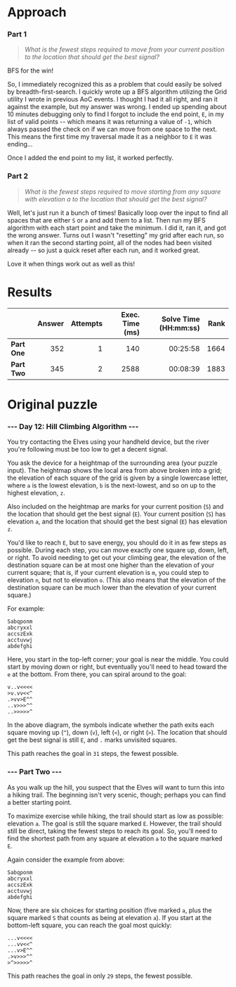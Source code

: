 # Approach
### Part 1
> _What is the fewest steps required to move from your current position to the location that should get the best signal?_

BFS for the win!

So, I immediately recognized this as a problem that could easily be solved by breadth-first-search. I quickly wrote up
a BFS algorithm utilizing the Grid utility I wrote in previous AoC events. I thought I had it all right, and ran it against the example,
but my answer was wrong. I ended up spending about 10 minutes debugging only to find I forgot to include the end point, `E`,
in my list of valid points -- which means it was returning a value of `-1`, which always passed the check on if we can move
from one space to the next. This means the first time my traversal made it as a neighbor to `E` it was ending...

Once I added the end point to my list, it worked perfectly.

### Part 2
> _What is the fewest steps required to move starting from any square with elevation a to the location that should get the best signal?_

Well, let's just run it a bunch of times! Basically loop over the input to find all spaces that are either `S` or `a` and
add them to a list. Then run my BFS algorithm with each start point and take the minimum. I did it, ran it, and got the wrong
answer. Turns out I wasn't "resetting" my grid after each run, so when it ran the second starting point, all of the nodes
had been visited already -- so just a quick reset after each run, and it worked great.

Love it when things work out as well as this!

# Results

|              | Answer | Attempts | Exec. Time (ms) | Solve Time (HH:mm:ss) | Rank |
|--------------|-------:|---------:|----------------:|----------------------:|-----:|
| **Part One** |    352 |        1 |             140 |              00:25:58 | 1664 |
| **Part Two** |    345 |        2 |            2588 |              00:08:39 | 1883 |

# Original puzzle
### --- Day 12: Hill Climbing Algorithm ---
You try contacting the Elves using your handheld device, but the river you're following must be too low to get a decent signal.

You ask the device for a heightmap of the surrounding area (your puzzle input). The heightmap shows the local area from
above broken into a grid; the elevation of each square of the grid is given by a single lowercase letter, where `a` is
the lowest elevation, `b` is the next-lowest, and so on up to the highest elevation, `z`.

Also included on the heightmap are marks for your current position (`S`) and the location that should get the best signal (`E`).
Your current position (`S`) has elevation `a`, and the location that should get the best signal (`E`) has elevation `z`.

You'd like to reach `E`, but to save energy, you should do it in as few steps as possible. During each step, you can move exactly one square up,
down, left, or right. To avoid needing to get out your climbing gear, the elevation of the destination square can be at most one higher than
the elevation of your current square; that is, if your current elevation is `m`, you could step to elevation `n`, but not to elevation `o`.
(This also means that the elevation of the destination square can be much lower than the elevation of your current square.)

For example:

```
Sabqponm
abcryxxl
accszExk
acctuvwj
abdefghi
```

Here, you start in the top-left corner; your goal is near the middle. You could start by moving down or right, but eventually you'll need
to head toward the `e` at the bottom. From there, you can spiral around to the goal:

```
v..v<<<<
>v.vv<<^
.>vv>E^^
..v>>>^^
..>>>>>^
```

In the above diagram, the symbols indicate whether the path exits each square moving up (`^`), down (`v`), left (`<`), or right (`>`).
The location that should get the best signal is still `E`, and `.` marks unvisited squares.

This path reaches the goal in `31` steps, the fewest possible.

### --- Part Two ---
As you walk up the hill, you suspect that the Elves will want to turn this into a hiking trail. The beginning isn't very scenic,
though; perhaps you can find a better starting point.

To maximize exercise while hiking, the trail should start as low as possible: elevation `a`. The goal is still the square marked `E`.
However, the trail should still be direct, taking the fewest steps to reach its goal. So, you'll need to find the shortest path from
any square at elevation `a` to the square marked `E`.

Again consider the example from above:

```
Sabqponm
abcryxxl
accszExk
acctuvwj
abdefghi
```

Now, there are six choices for starting position (five marked `a`, plus the square marked `S` that counts as being at elevation `a`).
If you start at the bottom-left square, you can reach the goal most quickly:

```
...v<<<<
...vv<<^
...v>E^^
.>v>>>^^
>^>>>>>^
```

This path reaches the goal in only `29` steps, the fewest possible.
